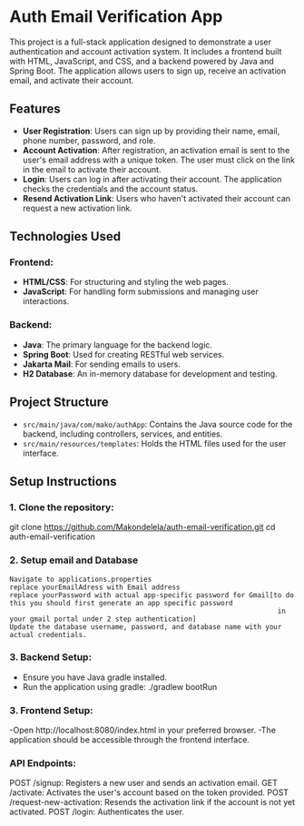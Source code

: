 # Auth Email Verification App

This project is a full-stack application designed to demonstrate a user authentication and account activation system. It includes a frontend built with HTML, JavaScript, and CSS, and a backend powered by Java and Spring Boot. The application allows users to sign up, receive an activation email, and activate their account.

## Features

- **User Registration**: Users can sign up by providing their name, email, phone number, password, and role.
- **Account Activation**: After registration, an activation email is sent to the user's email address with a unique token. The user must click on the link in the email to activate their account.
- **Login**: Users can log in after activating their account. The application checks the credentials and the account status.
- **Resend Activation Link**: Users who haven't activated their account can request a new activation link.

## Technologies Used

### Frontend:
- **HTML/CSS**: For structuring and styling the web pages.
- **JavaScript**: For handling form submissions and managing user interactions.

### Backend:
- **Java**: The primary language for the backend logic.
- **Spring Boot**: Used for creating RESTful web services.
- **Jakarta Mail**: For sending emails to users.
- **H2 Database**: An in-memory database for development and testing.

## Project Structure

- `src/main/java/com/mako/authApp`: Contains the Java source code for the backend, including controllers, services, and entities.
- `src/main/resources/templates`: Holds the HTML files used for the user interface.


## Setup Instructions

### 1. Clone the repository:
   git clone https://github.com/Makondelela/auth-email-verification.git
   cd auth-email-verification
### 2. Setup email and Database
    Navigate to applications.properties
    replace yourEmailAdress with Email address
    replace yourPassword with actual app-specific password for Gmail[to do this you should first generate an app specific password
                                                                      in your gmail portal under 2 step authentication]
    Update the database username, password, and database name with your actual credentials.
### 3. Backend Setup:
   - Ensure you have Java gradle installed.
   - Run the application using gradle:
   ./gradlew bootRun
### 3. Frontend Setup:
   -Open http://localhost:8080/index.html in your preferred browser.
   -The application should be accessible through the frontend interface.

### API Endpoints:
   POST /signup: Registers a new user and sends an activation email.
   GET /activate: Activates the user's account based on the token provided.
   POST /request-new-activation: Resends the activation link if the account is not yet activated.
   POST /login: Authenticates the user.

